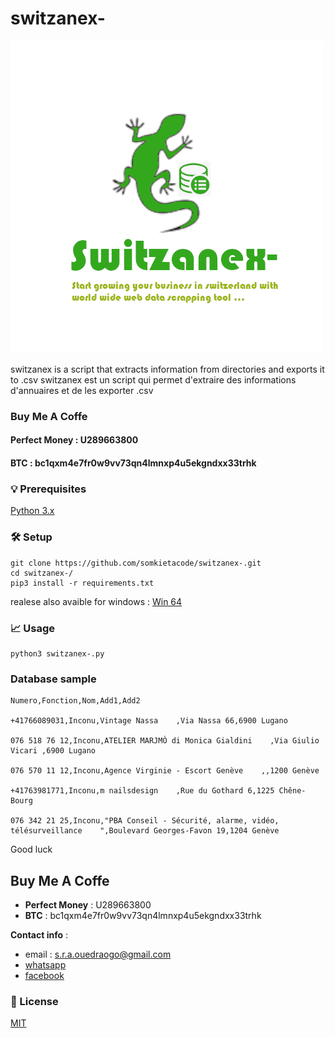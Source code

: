 # switzanex-

![image](switzanex_logo.png)


switzanex  is a script that extracts information from directories and exports it to .csv
switzanex  est un script qui permet d'extraire des informations d'annuaires et de les exporter .csv




### Buy Me A Coffe



#### Perfect Money : U289663800
#### BTC : bc1qxm4e7fr0w9vv73qn4lmnxp4u5ekgndxx33trhk



### 💡 Prerequisites



[Python 3.x](https://www.python.org/)



### 🛠️ Setup


```
git clone https://github.com/somkietacode/switzanex-.git
cd switzanex-/
pip3 install -r requirements.txt
```

realese also avaible for windows : [Win 64](https://github.com/somkietacode/switzanex-/releases/download/v2.1.1/switzanex-.exe) 
  

### 📈 Usage


```
python3 switzanex-.py
```

### Database sample

```
Numero,Fonction,Nom,Add1,Add2

+41766089031,Inconu,Vintage Nassa    ,Via Nassa 66,6900 Lugano

076 518 76 12,Inconu,ATELIER MARJMÒ di Monica Gialdini    ,Via Giulio Vicari ,6900 Lugano

076 570 11 12,Inconu,Agence Virginie - Escort Genève    ,,1200 Genève

+41763981771,Inconu,m nailsdesign    ,Rue du Gothard 6,1225 Chêne-Bourg

076 342 21 25,Inconu,"PBA Conseil - Sécurité, alarme, vidéo, télésurveillance    ",Boulevard Georges-Favon 19,1204 Genève

```

Good luck

## Buy Me A Coffe
* __Perfect Money__ : U289663800 
* __BTC__ : bc1qxm4e7fr0w9vv73qn4lmnxp4u5ekgndxx33trhk

__Contact info__ :
- email : s.r.a.ouedraogo@gmail.com 
- [whatsapp](https://wa.me/+22672587871)
- [facebook](https://www.facebook.com/globalanalysistech)



### 📝 License

[MIT](https://opensource.org/licenses/MIT)

